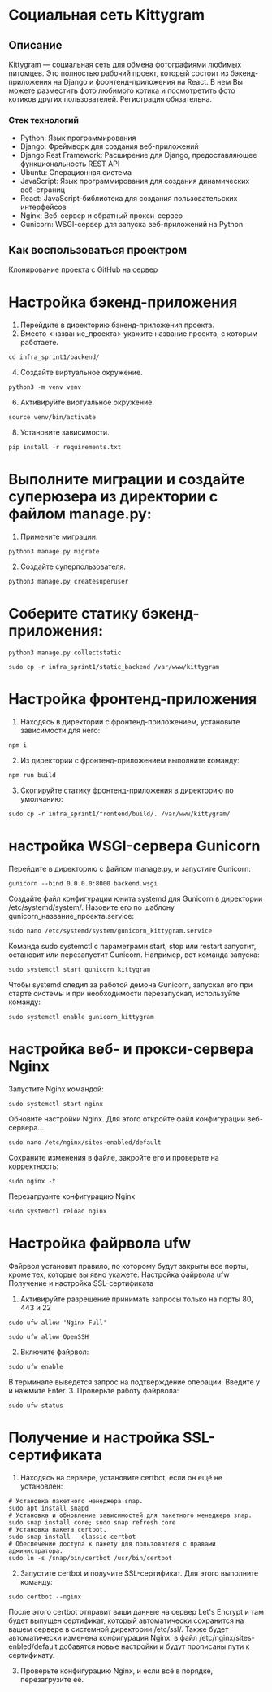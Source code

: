 # Социальная сеть Kittygram
## Описание
Kittygram — социальная сеть для обмена фотографиями любимых питомцев. Это полностью рабочий проект, который состоит из бэкенд-приложения на Django и фронтенд-приложения на React.
В нем Вы можете разместить фото любимого котика и посмотретить фото котиков других пользователей. Регистрация обязательна.
### Стек технологий
- Python: Язык программирования
- Django: Фреймворк для создания веб-приложений
- Django Rest Framework: Расширение для Django, предоставляющее функциональность REST API
- Ubuntu: Операционная система
- JavaScript: Язык программирования для создания динамических веб-страниц
- React: JavaScript-библиотека для создания пользовательских интерфейсов
- Nginx: Веб-сервер и обратный прокси-сервер
- Gunicorn: WSGI-сервер для запуска веб-приложений на Python

## Как воспользоваться проектром
Клонирование проекта с GitHub на сервер
# Настройка бэкенд-приложения
1. Перейдите в директорию бэкенд-приложения проекта.
2. Вместо <название_проекта> укажите название проекта, с которым работаете.
```
cd infra_sprint1/backend/
```
4. Создайте виртуальное окружение.
```
python3 -m venv venv
```
6. Активируйте виртуальное окружение.
```
source venv/bin/activate
```
8. Установите зависимости.
```
pip install -r requirements.txt
```
# Выполните миграции и создайте суперюзера из директории с файлом manage.py:
1. Примените миграции.
```
python3 manage.py migrate
```
2. Создайте суперпользователя.
```
python3 manage.py createsuperuser
```
# Соберите статику бэкенд-приложения:
```
python3 manage.py collectstatic
```
```
sudo cp -r infra_sprint1/static_backend /var/www/kittygram
```
# Настройка фронтенд-приложения
1. Находясь в директории с фронтенд-приложением, установите зависимости для него:
```
npm i
```
2. Из директории с фронтенд-приложением выполните команду:
```
npm run build
```
3. Скопируйте статику фронтенд-приложения в директорию по умолчанию:
```
sudo cp -r infra_sprint1/frontend/build/. /var/www/kittygram/
```
# настройка WSGI-сервера Gunicorn
Перейдите в директорию с файлом manage.py, и запустите Gunicorn:
```
gunicorn --bind 0.0.0.0:8000 backend.wsgi
```
Создайте файл конфигурации юнита systemd для Gunicorn в директории
/etc/systemd/system/. Назовите его по шаблону gunicorn_название_проекта.service:
```
sudo nano /etc/systemd/system/gunicorn_kittygram.service
```
Команда sudo systemctl с параметрами start, stop или restart запустит, остановит
или перезапустит Gunicorn. Например, вот команда запуска:
```
sudo systemctl start gunicorn_kittygram
```
Чтобы systemd следил за работой демона Gunicorn, запускал его при старте системы
и при необходимости перезапускал, используйте команду:
```
sudo systemctl enable gunicorn_kittygram
```
# настройка веб- и прокси-сервера Nginx
Запустите Nginx командой:
```
sudo systemctl start nginx
```
Обновите настройки Nginx. Для этого откройте файл конфигурации веб-сервера…
```
sudo nano /etc/nginx/sites-enabled/default
```
Сохраните изменения в файле, закройте его и проверьте на корректность:
```
sudo nginx -t
```
Перезагрузите конфигурацию Nginx
```
sudo systemctl reload nginx
```
# Настройка файрвола ufw
Файрвол установит правило, по которому будут закрыты все порты, кроме тех, которые
вы явно укажете.
Настройка файрвола ufw
Получение и настройка SSL-сертификата
1. Активируйте разрешение принимать запросы только на порты 80, 443 и 22
```
sudo ufw allow 'Nginx Full'
```
```
sudo ufw allow OpenSSH
```
2. Включите файрвол:
```
sudo ufw enable
```
В терминале выведется запрос на подтверждение операции. Введите y и нажмите Enter.
3. Проверьте работу файрвола:
```
sudo ufw status
```
# Получение и настройка SSL-сертификата
1. Находясь на сервере, установите certbot, если он ещё не установлен:
```
# Установка пакетного менеджера snap.
sudo apt install snapd
# Установка и обновление зависимостей для пакетного менеджера snap.
sudo snap install core; sudo snap refresh core
# Установка пакета certbot.
sudo snap install --classic certbot
# Обеспечение доступа к пакету для пользователя с правами администратора.
sudo ln -s /snap/bin/certbot /usr/bin/certbot
```
2. Запустите certbot и получите SSL-сертификат. Для этого выполните команду:
```
sudo certbot --nginx
```
После этого certbot отправит ваши данные на сервер Let's Encrypt и там будет выпущен
сертификат, который автоматически сохранится на вашем сервере в системной директории /etc/ssl/. Также будет автоматически изменена конфигурация Nginx: в файл
/etc/nginx/sites-enbled/default добавятся новые настройки и будут прописаны пути к сертификату.

3. Проверьте конфигурацию Nginx, и если всё в порядке, перезагрузите её.


